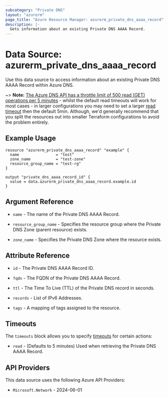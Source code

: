 ```yaml
---
subcategory: "Private DNS"
layout: "azurerm"
page_title: "Azure Resource Manager: azurerm_private_dns_aaaa_record"
description: |-
  Gets information about an existing Private DNS AAAA Record.
---
```


# Data Source: azurerm_private_dns_aaaa_record

Use this data source to access information about an existing Private DNS AAAA Record within Azure DNS.

~> **Note:** [The Azure DNS API has a throttle limit of 500 read (GET) operations per 5 minutes](https://docs.microsoft.com/azure/azure-resource-manager/management/request-limits-and-throttling#network-throttling) - whilst the default read timeouts will work for most cases - in larger configurations you may need to set a larger [read timeout](https://developer.hashicorp.com/terraform/language/resources/configure#define-operation-timeouts) then the default 5min. Although, we'd generally recommend that you split the resources out into smaller Terraform configurations to avoid the problem entirely.

## Example Usage

```hcl
resource "azurerm_private_dns_aaaa_record" "example" {
  name                = "test"
  zone_name           = "test-zone"
  resource_group_name = "test-rg"
}

output "private_dns_aaaa_record_id" {
  value = data.azurerm_private_dns_aaaa_record.example.id
}
```

## Argument Reference

* `name` - The name of the Private DNS AAAA Record.

* `resource_group_name` - Specifies the resource group where the Private DNS Zone (parent resource) exists.

* `zone_name` - Specifies the Private DNS Zone where the resource exists.

## Attribute Reference

* `id` - The Private DNS AAAA Record ID.

* `fqdn` - The FQDN of the Private DNS AAAA Record.

* `ttl` - The Time To Live (TTL) of the Private DNS record in seconds.

* `records` - List of IPv6 Addresses.

* `tags` - A mapping of tags assigned to the resource.

## Timeouts

The `timeouts` block allows you to specify [timeouts](https://developer.hashicorp.com/terraform/language/resources/configure#define-operation-timeouts) for certain actions:

* `read` - (Defaults to 5 minutes) Used when retrieving the Private DNS AAAA Record.

## API Providers
<!-- This section is generated, changes will be overwritten -->
This data source uses the following Azure API Providers:

* `Microsoft.Network` - 2024-06-01
